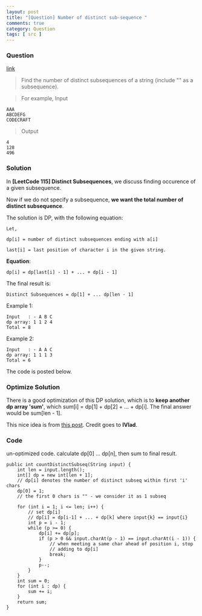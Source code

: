 ```yaml
---
layout: post
title: "[Question] Number of distinct sub-sequence "
comments: true
category: Question
tags: [ src ]
---
```


### Question

[link](http://stackoverflow.com/questions/5151483/how-to-find-the-number-of-distinct-subsequences-of-a-string)

> Find the number of distinct subsequences of a string (include "" as a subsequence). 

> For example, Input 

    AAA 
    ABCDEFG 
    CODECRAFT 

> Output 

    4 
    128 
    496 

### Solution

In __[LeetCode 115] Distinct Subsequences__, we discuss finding occurence of a given subsequence. 

Now if we do not specify a subsequence, __we want the total number of distinct subsequence__. 

The solution is DP, with the following equation: 

    Let, 

    dp[i] = number of distinct subsequences ending with a[i]

    last[i] = last position of character i in the given string.

__Equation__: 

    dp[i] = dp[last[i] - 1] + ... + dp[i - 1]

The final result is: 

    Distinct Subsequences = dp[1] + ... dp[len - 1]

Example 1: 

    Input   : - A B C
    dp array: 1 1 2 4
    Total = 8

Example 2: 

    Input   : - A A C
    dp array: 1 1 1 3
    Total = 6

The code is posted below. 

### Optimize Solution

There is a good optimization of this DP solution, which is to __keep another dp array 'sum'__, which sum[i] = dp[1] + dp[2] + ... + dp[i]. The final answer would be sum[len - 1]. 

This nice idea is from [this post](http://stackoverflow.com/a/5152203). Credit goes to __IVlad__. 

### Code

un-optimized code. calculate dp[0] ... dp[n], then sum to final result. 

	public int countDistinctSubseq(String input) {
		int len = input.length();
		int[] dp = new int[len + 1];
		// dp[i] denotes the number of distinct subseq within first 'i' chars
		dp[0] = 1;
		// the first 0 chars is "" - we consider it as 1 subseq

		for (int i = 1; i <= len; i++) {
			// set dp[i]
			// dp[i] = dp[i-1] + ... + dp[k] where input{k} == input{i}
			int p = i - 1;
			while (p >= 0) {
				dp[i] += dp[p];
				if (p > 0 && input.charAt(p - 1) == input.charAt(i - 1)) {
					// when meeting a same char ahead of position i, stop
					// adding to dp[i]
					break;
				}
				p--;
			}
		}
		int sum = 0;
		for (int i : dp) {
			sum += i;
		}
		return sum;
	}
